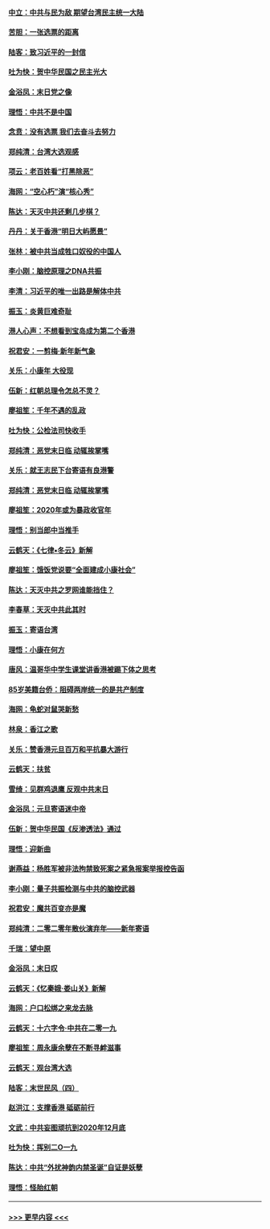 #### [中立：中共与民为敌 期望台湾民主统一大陆](../pages/nsc993/n11790392.md?t=01140002) 
#### [苦胆：一张选票的距离](../pages/nsc993/n11788914.md?t=01140002) 
#### [陆客：致习近平的一封信](../pages/nsc993/n11788867.md?t=01140002) 
#### [吐为快：贺中华民国之民主光大](../pages/nsc993/n11788618.md?t=01140002) 
#### [金浴凤：末日党之像](../pages/nsc993/n11787475.md?t=01140002) 
#### [理悟：中共不是中国](../pages/nsc993/n11787463.md?t=01140002) 
#### [念贲：没有选票  我们去奋斗去努力](../pages/nsc993/n11787398.md?t=01140002) 
#### [郑纯清：台湾大选观感](../pages/nsc993/n11786210.md?t=01140002) 
#### [项云：老百姓看“打黑除恶”](../pages/nsc993/n11785398.md?t=01140002) 
#### [海网：“空心朽”演“核心秀”](../pages/nsc993/n11783874.md?t=01140002) 
#### [陈达：天灭中共还剩几步棋？](../pages/nsc993/n11783719.md?t=01140002) 
#### [丹丹：关于香港“明日大屿愿景”](../pages/nsc993/n11783273.md?t=01140002) 
#### [张林：被中共当成牲口奴役的中国人](../pages/nsc993/n11782397.md?t=01140002) 
#### [李小刚：脑控原理之DNA共振](../pages/nsc993/n11780962.md?t=01140002) 
#### [李清：习近平的唯一出路是解体中共](../pages/nsc993/n11780866.md?t=01140002) 
#### [振玉：炎黄巨难奇耻](../pages/nsc993/n11779632.md?t=01140002) 
#### [港人心声：不想看到宝岛成为第二个香港](../pages/nsc993/n11778817.md?t=01140002) 
#### [祝君安：一剪梅‧新年新气象](../pages/nsc993/n11776340.md?t=01140002) 
#### [关乐：小康年 大役现](../pages/nsc993/n11774213.md?t=01140002) 
#### [伍新：红朝总理令怎总不灵？](../pages/nsc993/n11770813.md?t=01140002) 
#### [廖祖笙：千年不遇的乱政](../pages/nsc993/n11770373.md?t=01140002) 
#### [吐为快：公检法司快收手](../pages/nsc993/n11770359.md?t=01140002) 
#### [郑纯清：恶党末日临 动辄挨掌嘴](../pages/nsc993/n11769912.md?t=01140002) 
#### [关乐：就王志民下台寄语有良港警](../pages/nsc993/n11769903.md?t=01140002) 
#### [郑纯清：恶党末日临 动辄挨掌嘴](../pages/nsc993/n11769356.md?t=01140002) 
#### [廖祖笙：2020年或为暴政收官年](../pages/nsc993/n11768216.md?t=01140002) 
#### [理悟：别当郎中当推手](../pages/nsc993/n11768243.md?t=01140002) 
#### [云鹤天：《七律▪冬云》新解](../pages/nsc993/n11768204.md?t=01140002) 
#### [廖祖笙：饿饭党说要“全面建成小康社会”](../pages/nsc993/n11767482.md?t=01140002) 
#### [陈达：天灭中共之罗网谁能挡住？](../pages/nsc993/n11767465.md?t=01140002) 
#### [李春草：天灭中共此其时](../pages/nsc993/n11767452.md?t=01140002) 
#### [振玉：寄语台湾](../pages/nsc993/n11767432.md?t=01140002) 
#### [理悟：小康在何方](../pages/nsc993/n11767394.md?t=01140002) 
#### [唐风：温哥华中学生课堂讲香港被踢下体之思考](../pages/nsc993/n11766848.md?t=01140002) 
#### [85岁美籍台侨：阻碍两岸统一的是共产制度](../pages/nsc993/n11765043.md?t=01140002) 
#### [海网：龟蛇对鼠哭新愁](../pages/nsc993/n11764895.md?t=01140002) 
#### [林泉：香江之歌](../pages/nsc993/n11764415.md?t=01140002) 
#### [关乐：赞香港元旦百万和平抗暴大游行](../pages/nsc993/n11764382.md?t=01140002) 
#### [云鹤天：扶贫](../pages/nsc993/n11764245.md?t=01140002) 
#### [雪绮：见群鸡退鹰  反观中共末日](../pages/nsc993/n11762112.md?t=01140002) 
#### [金浴凤：元旦寄语迷中帝](../pages/nsc993/n11761788.md?t=01140002) 
#### [伍新：贺中华民国《反渗透法》通过](../pages/nsc993/n11761994.md?t=01140002) 
#### [理悟：迎新曲](../pages/nsc993/n11761152.md?t=01140002) 
#### [谢燕益：杨胜军被非法拘禁致死案之紧急报案举报控告函](../pages/nsc993/n11756134.md?t=01140002) 
#### [李小刚：量子共振检测与中共的脑控武器](../pages/nsc993/n11754518.md?t=01140002) 
#### [祝君安：魔共百变亦是魔](../pages/nsc993/n11754469.md?t=01140002) 
#### [郑纯清：二零二零年散伙演弃年——新年寄语](../pages/nsc993/n11754195.md?t=01140002) 
#### [千瑞：望中原](../pages/nsc993/n11754159.md?t=01140002) 
#### [金浴凤：末日叹](../pages/nsc993/n11752359.md?t=01140002) 
#### [云鹤天：《忆秦娥‧娄山关》新解](../pages/nsc993/n11752348.md?t=01140002) 
#### [海网：户口松绑之来龙去脉](../pages/nsc993/n11752328.md?t=01140002) 
#### [云鹤天：十六字令‧中共在二零一九](../pages/nsc993/n11752305.md?t=01140002) 
#### [廖祖笙：周永康余孽在不断寻衅滋事](../pages/nsc993/n11751013.md?t=01140002) 
#### [云鹤天：观台湾大选](../pages/nsc993/n11751007.md?t=01140002) 
#### [陆客：末世民风（四）](../pages/nsc993/n11749203.md?t=01140002) 
#### [赵洪江：支撑香港 砥砺前行](../pages/nsc993/n11748482.md?t=01140002) 
#### [文武：中共妄图顽抗到2020年12月底](../pages/nsc993/n11748446.md?t=01140002) 
#### [吐为快：挥别二O一九](../pages/nsc993/n11748411.md?t=01140002) 
#### [陈达：中共“外扰神韵内禁圣诞”自证是妖孽](../pages/nsc993/n11748226.md?t=01140002) 
#### [理悟：怪胎红朝](../pages/nsc993/n11748206.md?t=01140002) 

----
#### [ >>> 更早内容 <<< ](../indexes/nsc993-earlier.md)
